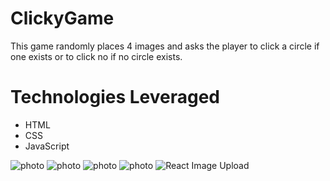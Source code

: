 # ClickyGame

This game randomly places 4 images and asks the player to click a circle if one exists or to click no if no circle exists.

# Technologies Leveraged

* HTML
* CSS
* JavaScript

![photo]('https://fkarticuno.github.io/ClickyGame/photo.png')
![photo]('photo.png')
![photo]('/photo.png')
![photo]('./photo.png')
![React Image Upload](https://cdn-images-1.medium.com/max/1600/1*2a5Zidam3OI-Ep19-tT1AQ.gif)